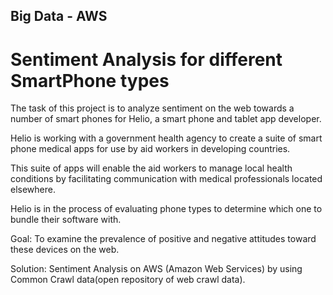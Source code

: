## Big Data - AWS

# Sentiment Analysis for different SmartPhone types

The task of this project is to analyze sentiment on the web towards a number of smart phones for Helio, a smart phone and tablet app developer.

Helio is working with a government health agency to create a suite of smart phone medical apps for use by aid workers in developing countries.

This suite of apps will enable the aid workers to manage local health conditions by facilitating communication with medical professionals located elsewhere.

Helio is in the process of evaluating phone types to determine which one to bundle their software with.

Goal: To examine the prevalence of positive and negative attitudes toward these devices on the web.

Solution: Sentiment Analysis on AWS (Amazon Web Services) by using Common Crawl data(open repository of web crawl data).
